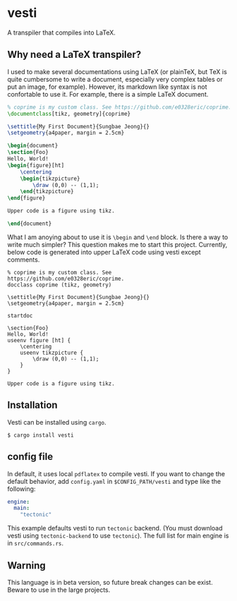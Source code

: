 # vesti

A transpiler that compiles into LaTeX.

## Why need a LaTeX transpiler?

I used to make several documentations using LaTeX (or plainTeX, but TeX is quite cumbersome to write
a document, especially very complex tables or put an image, for example).
However, its markdown like syntax is not confortable to use it.
For example, there is a simple LaTeX document.

```tex
% coprime is my custom class. See https://github.com/e0328eric/coprime.
\documentclass[tikz, geometry]{coprime}

\settitle{My First Document}{Sungbae Jeong}{}
\setgeometry{a4paper, margin = 2.5cm}

\begin{document}
\section{Foo}
Hello, World!
\begin{figure}[ht]
    \centering
    \begin{tikzpicture}
        \draw (0,0) -- (1,1);
    \end{tikzpicture}
\end{figure}

Upper code is a figure using tikz.

\end{document}
```

What I am anoying about to use it is `\begin` and `\end` block. Is there a way to write much simpler? This
question makes me to start this project. Currently, below code is generated into upper LaTeX code
using vesti except comments.

```
% coprime is my custom class. See https://github.com/e0328eric/coprime.
docclass coprime (tikz, geometry)

\settitle{My First Document}{Sungbae Jeong}{}
\setgeometry{a4paper, margin = 2.5cm}

startdoc

\section{Foo}
Hello, World!
useenv figure [ht] {
    \centering
    useenv tikzpicture {
        \draw (0,0) -- (1,1);
    }
}

Upper code is a figure using tikz.
```

## Installation

Vesti can be installed using `cargo`.

```console
$ cargo install vesti
```

## config file
In default, it uses local `pdflatex` to compile vesti. If you want to change the default behavior, add `config.yaml` in `$CONFIG_PATH/vesti` and type like the following:
```yaml
engine:
  main:
    "tectonic"
```
This example defaults vesti to run `tectonic` backend. (You must download vesti using `tectonic-backend` to use `tectonic`). The full list for main engine is in `src/commands.rs`.

## Warning

This language is in beta version, so future break changes can be exist. Beware to use in the large
projects.
